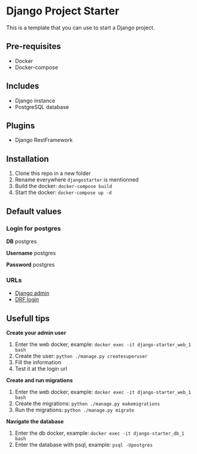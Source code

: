 # Django Project Starter

This is a template that you can use to start a Django project.

## Pre-requisites
- Docker
- Docker-compose

## Includes
- Django instance
- PostgreSQL database

## Plugins
- Django RestFramework


## Installation

1. Clone this repo in a new folder
2. Rename everywhere `djangostarter` is mentionned
3. Build the docker: `docker-compose build`
4. Start the docker: `docker-compose up -d`


## Default values

### Login for postgres
**DB** postgres

**Username** postgres

**Password** postgres

### URLs
- [Django admin](http://localhost:8000/admin/)
- [DRF login](http://localhost:8000/api-auth/)


## Usefull tips
**Create your admin user**
1. Enter the web docker, example: `docker exec -it django-starter_web_1 bash`
2. Create the user: `python ./manage.py createsuperuser`
3. Fill the information
4. Test it at the login url

**Create and run migrations**
1. Enter the web docker, example: `docker exec -it django-starter_web_1 bash`
2. Create the migrations: `python ./manage.py makemigrations`
3. Run the migrations: `python ./manage.py migrate`

**Navigate the database**
1. Enter the db docker, example: `docker exec -it django-starter_db_1 bash`
2. Enter the database with psql, example: `psql -Upostgres`
